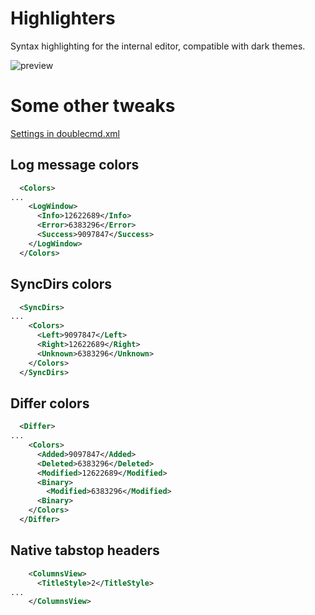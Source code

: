 # Highlighters

Syntax highlighting for the internal editor, compatible with dark themes.

![preview](https://i.imgur.com/TpHiIgf.png)

# Some other tweaks
[Settings in doublecmd.xml](http://doublecmd.github.io/doc/en/configxml.html)

## Log message colors
```xml
  <Colors>
...
    <LogWindow>
      <Info>12622689</Info>
      <Error>6383296</Error>
      <Success>9097847</Success>
    </LogWindow>
  </Colors>
```

## SyncDirs colors
```xml
  <SyncDirs>
...
    <Colors>
      <Left>9097847</Left>
      <Right>12622689</Right>
      <Unknown>6383296</Unknown>
    </Colors>
  </SyncDirs>
```

## Differ colors
```xml
  <Differ>
...
    <Colors>
      <Added>9097847</Added>
      <Deleted>6383296</Deleted>
      <Modified>12622689</Modified>
      <Binary>
        <Modified>6383296</Modified>
      <Binary>
    </Colors>
  </Differ>
```

## Native tabstop headers
```xml
    <ColumnsView>
      <TitleStyle>2</TitleStyle>
...
    </ColumnsView>
```
